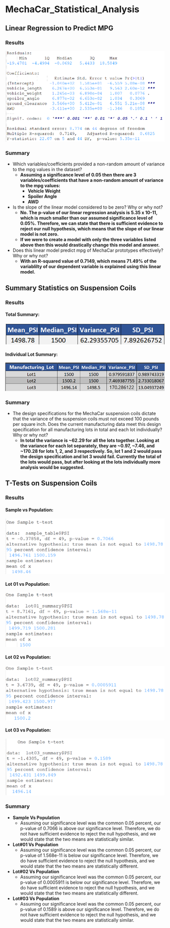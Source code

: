 # MechaCar_Statistical_Analysis

## Linear Regression to Predict MPG
### Results
![Linear Model](https://github.com/zimmer3-iii/MechaCar_Statistical_Analysis/blob/main/Images/Summary_LM_MPG.png)

### Summary
- Which variables/coefficients provided a non-random amount of variance to the mpg values in the dataset?
	- **Assuming a significance level of 0.05 then there are 3 variables/coefficients that have a non-random amount of variance to the mpg values:**
		- **Vehicle Weight**
		- **Spoiler Angle**
		- **AWD**
- Is the slope of the linear model considered to be zero? Why or why not?
	- **No. The p-value of our linear regression analysis is 5.35 x 10-11, which is much smaller than our assumed significance level of 0.05%. Therefore, we can state that there is sufficient evidence to reject our null hypothesis, which means that the slope of our linear model is not zero.**
	- **If we were to create a model with only the three variables listed above then this would drastically change this model and answer.**
- Does this linear model predict mpg of MechaCar prototypes effectively? Why or why not?
	- **With an R-squared value of 0.7149, which means 71.49% of the variablilty of our dependent variable is explained using this linear model.**
	
## Summary Statistics on Suspension Coils
### Results
#### Total Summary:
![Total Summary](https://github.com/zimmer3-iii/MechaCar_Statistical_Analysis/blob/main/Images/Summary_Coil_Total.png)

#### Individual Lot Summary:
![Lot Summary](https://github.com/zimmer3-iii/MechaCar_Statistical_Analysis/blob/main/Images/Summary_Coil_Lot.png)
### Summary
- The design specifications for the MechaCar suspension coils dictate that the variance of the suspension coils must not exceed 100 pounds per square inch. Does the current manufacturing data meet this design specification for all manufacturing lots in total and each lot individually? Why or why not?
	- **In total the variance is ~62.29 for all the lots together. Looking at the variance for each lot separately, they are ~0.97, ~7.46, and ~170.28 for lots 1, 2, and 3 respectively. So, lot 1 and 2 would pass the design specification and lot 3 would fail. Currently the total of the lots would pass, but after looking at the lots individually more analysis would be suggested.**

## T-Tests on Suspension Coils
### Results
#### Sample vs Population:
![Sample Vs Population](https://github.com/zimmer3-iii/MechaCar_Statistical_Analysis/blob/main/Images/TTest_SampleVSPopulation.png)

#### Lot 01 vs Population:
![Lot01 Vs Population](https://github.com/zimmer3-iii/MechaCar_Statistical_Analysis/blob/main/Images/TTest_Lot01vsPopulation.png)

#### Lot 02 vs Population:
![Lot02 Vs Population](https://github.com/zimmer3-iii/MechaCar_Statistical_Analysis/blob/main/Images/TTest_Lot02vsPopulation.png)

#### Lot 03 vs Population:
![Lot03 Vs Population](https://github.com/zimmer3-iii/MechaCar_Statistical_Analysis/blob/main/Images/TTest_Lot03vsPopulation.png)

### Summary
- **Sample Vs Population**
	- Assuming our significance level was the common 0.05 percent, our p-value of 0.7066 is above our significance level. Therefore, we do not have sufficient evidence to reject the null hypothesis, and we would state that the two means are statistically similar.
- **Lot#01 Vs Population**
	- Assuming our significance level was the common 0.05 percent, our p-value of 1.568e-11 is below our significance level. Therefore, we do have sufficient evidence to reject the null hypothesis, and we would state that the two means are statistically different.
- **Lot#02 Vs Population**
	- Assuming our significance level was the common 0.05 percent, our p-value of 0.0005911 is below our significance level. Therefore, we do have sufficient evidence to reject the null hypothesis, and we would state that the two means are statistically different.
- **Lot#03 Vs Population**
	- Assuming our significance level was the common 0.05 percent, our p-value of 0.1589 is above our significance level. Therefore, we do not have sufficient evidence to reject the null hypothesis, and we would state that the two means are statistically similar.
  
	 
	 